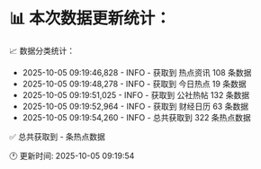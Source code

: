 📊 本次数据更新统计：
==========================

📈 数据分类统计：
- 2025-10-05 09:19:46,828 - INFO - 获取到 热点资讯 108 条数据
- 2025-10-05 09:19:48,278 - INFO - 获取到 今日热点 19 条数据
- 2025-10-05 09:19:51,025 - INFO - 获取到 公社热帖 132 条数据
- 2025-10-05 09:19:52,964 - INFO - 获取到 财经日历 63 条数据
- 2025-10-05 09:19:54,260 - INFO - 总共获取到 322 条热点数据

✅ 总共获取到 - 条热点数据

🕐 更新时间: 2025-10-05 09:19:54
